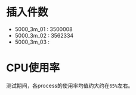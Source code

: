 # 插入件数
- 5000_3m_01 : 3500008
- 5000_3m_02 : 3562334
- 5000_3m_03 : 

# CPU使用率
测试期间，各process的使用率均值约大约在`65%`左右。

